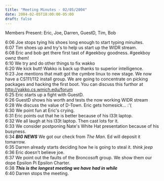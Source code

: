 ```yaml
---
title: "Meeting Minutes - 02/05/2004"
date: 2004-02-05T18:00:00-05:00
draft: false
---
```


<p>
Members Present:  Eric, Joe, Darren, GuestD, Tim, Bob<br>

6:06	Joe stops tying his shoes long enough to start typing minuites.<br>
6:07	Tim shoes up and try's to help us start up the WIDR stream.<br>
6:08	Eric and bob get there first tast of #geekboy goodness.  #geekboy ownz them!<br>
6:10	We try and do other things to fix wakko<br>
6:20	We kick butt!  Wakko is back up thanks to superior intelligence.<br>
6:23	Joe mentions that matt got the cymbre linux to new stage.  We now have a CS111/112 install group.  We are going to concentrate on picking packages and hacking the first boot.  You can discuss this furthor at http://yakko.cs.wmich.edu/forum<br>
6:25	Eric starts up a fight with GuestD.<br>
6:26	GuestD shows his worth and tests the now working WIDR stream<br>
6:28	We discuss the value of D-Town.  Eric gets homesick... :'( <br>
6:30	We point fun at Eric's crying.<br>
6:31	Eric points out that he is better because of his l33t laptop.<br>
6:32	We all laugh at his l33t laptop.  Then cast lots for it.<br>
6:33	We consider postponing Nate's White Hat presentation because of his busyness.<br>
6:34	***BIG NEWS*** We got our check from _The Man_.  Ed will deposit it tomarrow.  <br>
6:35	Darren already starts deciding how he is going to steal it.  *think jeep*<br>
6:36	Eric doesn't believe joe.<br>
6:37	We point out the faults of the Broncosoft group.  We show them our dope Epsilon Pi Epsilon Charter.<br>
6:38	***This is the longest meeting we have had in while***<br>
6:40	Darren stops the meeting.<br>
